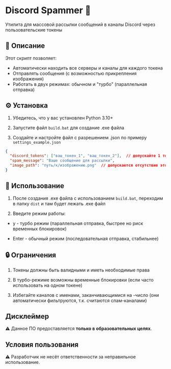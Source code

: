 # Discord Spammer 🚀

Утилита для массовой рассылки сообщений в каналы Discord через пользовательские токены

## 📝 Описание

Этот скрипт позволяет:

- Автоматически находить все серверы и каналы для каждого токена
- Отправлять сообщения (с возможностью прикрепления изображения)
- Работать в двух режимах: обычном и "турбо" (параллельная отправка)

## ⚙️ Установка

1. Убедитесь, что у вас установлен Python 3.10+

2. Запустите файл `build.bat` для создание .exe файла

3. Создайте и настройте файл с разрешением .json по примеру `settings_example.json`

```json
{
  "discord_tokens": ["ваш_токен_1", "ваш_токен_2"],  // допускайте 1 токен
  "spam_message": "Ваше сообщение для рассылки",
  "image_path": "путь/к/изображению.png"  // допускается отсутствие этого поля
}
```

## 🚀 Использование

1. После создания .exe файла с использованием `build.bat`, переходим в папку `dist` и там будет лежать .exe файл

2. Введите режим работы:

- y - турбо режим (параллельная отправка, быстрее но риск временных блокировок)

- Enter - обычный режим (последовательная отправка, стабильнее)

## 🔒 Ограничения

1. Токены должны быть валидными и иметь необходимые права

2. В турбо-режиме возможны временные блокировки (если часто использовать на одном токене)

3. Избегайте каналов с именами, заканчивающимися на -число (они автоматически фильтруются, т.к. считаются спам-каналами)

## Дисклеймер

⚠️ Данное ПО предоставляется **только в образовательных целях**.

## Условия пользования

⚠️ Разработчик не несёт ответственности за неправильное использование.
